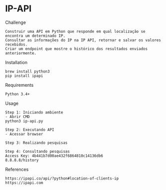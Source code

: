 
# IP-API

Challenge
```
Construir uma API em Python que responde em qual localização se encontra um determinado IP.
Consultar as informações do IP na IP API, retornar e salvar os valores recebidos.
Criar um endpoint que mostre o histórico dos resultados enviados anteriormente.
```

Installation
```
brew install python3
pip install ipapi
```

Requirements
```
Python 3.4+
```

Usage
```
Step 1: Iniciando ambiente 
- Abrir CMD
python3 ip-api.py

Step 2: Executando API
- Acessar browser

Step 3: Realizando pesquisas

Step 4: Consultando pesquisas
Access Key: 4b441b7d00ae432f6864810c14136db6
8.8.8.8/history
```
References
```
https://ipapi.co/api/?python#location-of-clients-ip
https://ipapi.com
```

